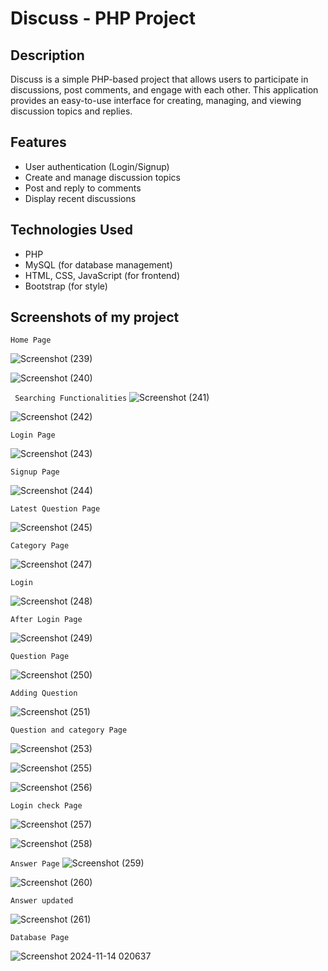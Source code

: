 # Discuss - PHP Project 

## Description
Discuss is a simple PHP-based project that allows users to participate in discussions, post comments, and engage with each other. This application provides an easy-to-use interface for creating, managing, and viewing discussion topics and replies.

## Features
- User authentication (Login/Signup)
- Create and manage discussion topics
- Post and reply to comments
- Display recent discussions

## Technologies Used
- PHP
- MySQL (for database management)
- HTML, CSS, JavaScript (for frontend)
- Bootstrap (for style)

## Screenshots of my project
``` Home Page ```

![Screenshot (239)](https://github.com/user-attachments/assets/f167a2f3-bcf2-4a84-aab4-23abcb4f7792)



![Screenshot (240)](https://github.com/user-attachments/assets/2d5033dd-4a68-4413-af28-99cdb9d4df97)


```  Searching Functionalities ```
![Screenshot (241)](https://github.com/user-attachments/assets/7e1e4990-d8a3-4a76-9c94-61c79b2f4c35)



![Screenshot (242)](https://github.com/user-attachments/assets/cd64bdab-f5f0-4795-b466-ae3f100332bf)



``` Login Page ```

![Screenshot (243)](https://github.com/user-attachments/assets/895b412c-10a7-43ec-bf59-ef5e11e76aa7)

``` Signup Page ```


![Screenshot (244)](https://github.com/user-attachments/assets/2985497c-df83-4a5e-ad21-ecc4163ba5e3)


``` Latest Question Page ```


![Screenshot (245)](https://github.com/user-attachments/assets/abe0fda4-bd3b-4988-af4b-fff804619815)


``` Category Page ```


![Screenshot (247)](https://github.com/user-attachments/assets/6f2ee998-ec9b-43d7-9b3b-4d7f37de1124)


``` Login ```


![Screenshot (248)](https://github.com/user-attachments/assets/a3d20558-5493-470a-a31c-a06fd08df27f)


``` After Login Page ```


![Screenshot (249)](https://github.com/user-attachments/assets/4c2c7367-fa32-4d69-bd5c-95abe30476d0)


``` Question Page ```


![Screenshot (250)](https://github.com/user-attachments/assets/85b94fee-30c6-4080-8186-d6bfd6bfc217)

``` Adding Question ```


![Screenshot (251)](https://github.com/user-attachments/assets/1fb48a58-5101-4b5d-a2e2-313a9d751f4e)

``` Question and category Page ```

![Screenshot (253)](https://github.com/user-attachments/assets/0e30cd9c-4ee1-4383-a9f4-2a66cefc89d2)


![Screenshot (255)](https://github.com/user-attachments/assets/ee501c68-cb15-4db4-90e4-8c2b42558daf)



![Screenshot (256)](https://github.com/user-attachments/assets/74a44118-b7f5-4466-9841-8b53726eb4dc)



``` Login check Page ```

![Screenshot (257)](https://github.com/user-attachments/assets/1f40e736-dc0d-4a04-992d-39297212ce5b)


![Screenshot (258)](https://github.com/user-attachments/assets/65f21e3e-5bc2-4480-800c-242cc1936662)



``` Answer Page ```
![Screenshot (259)](https://github.com/user-attachments/assets/a33edac4-010f-4e88-af17-d33d7fea04b6)

![Screenshot (260)](https://github.com/user-attachments/assets/1699bc9d-25d4-4e14-a043-525442973d05)



```Answer updated ```

![Screenshot (261)](https://github.com/user-attachments/assets/6495b062-ded6-4d46-bd5b-5f58bc2c19c0)


``` Database Page ```

![Screenshot 2024-11-14 020637](https://github.com/user-attachments/assets/719f8be7-5263-49a3-8f09-07cd3b96f480)
